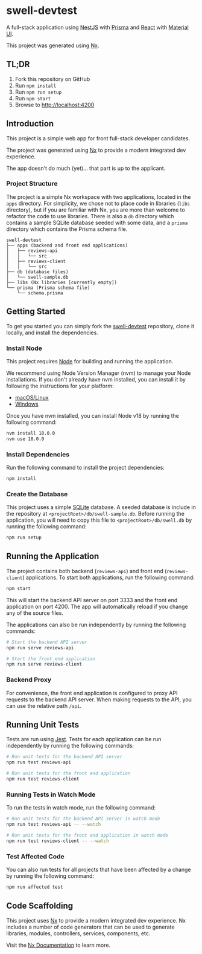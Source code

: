 # swell-devtest

A full-stack application using [NestJS](https://nestjs.com) with [Prisma](https://www.prisma.io/) and [React](https://reactjs.org) with [Material UI](https://mui.com/).

This project was generated using [Nx](https://nx.dev).

## TL;DR

1. Fork this repository on GitHub
2. Run `npm install`
3. Run `npm run setup`
4. Run `npm start`
5. Browse to [http://localhost:4200](http://localhost:4200/)

## Introduction

This project is a simple web app for front full-stack developer candidates.

The project was generated using [Nx](https://nx.dev) to provide a modern integrated dev experience.

The app doesn't do much (yet)... that part is up to the applicant.

### Project Structure

The project is a simple Nx workspace with two applications, located in the `apps` directory.
For simplicity, we chose not to place code in libraries (`libs` directory), but if you are familiar with Nx,
you are more than welcome to refactor the code to use libraries.
There is also a `db` directory which contains a sample SQLite database seeded with some data,
and a `prisma` directory which contains the Prisma schema file.

```
swell-devtest
├── apps (backend and front end applications)
│   ├── reviews-api
│   │   └── src
│   ├── reviews-client
│   │   └── src
├── db (database files)
│   └── swell-sample.db
├── libs (Nx libraries [currently empty])
└── prisma (Prisma schema file)
    └── schema.prisma
```

## Getting Started

To get you started you can simply fork the [swell-devtest](https://github.com/Swell-Platform/swell-devtest) repository, clone it locally, and install the dependencies.

### Install Node

This project requires [Node](https://nodejs.org) for building and running the application.

We recommend using Node Version Manager (nvm) to manage your Node installations.
If you don't already have nvm installed, you can install it by following the instructions for your platform:

- [macOS/Linux](https://github.com/nvm-sh/nvm)
- [Windows](https://github.com/coreybutler/nvm-windows)

Once you have nvm installed, you can install Node v18 by running the following command:

```bash
nvm install 18.0.0
nvm use 18.0.0
```

### Install Dependencies

Run the following command to install the project dependencies:

```bash
npm install
```

### Create the Database

This project uses a simple [SQLite](https://www.sqlite.org/index.html) database.
A seeded database is include in the repository at `<projectRoot>/db/swell-sample.db`.
Before running the application, you will need to copy this file to `<projectRoot>/db/swell.db` by running the following command:

```bash
npm run setup
```

## Running the Application

The project contains both backend (`reviews-api`) and front end (`reviews-client`) applications.
To start both applications, run the following command:

```bash
npm start
```

This will start the backend API server on port 3333 and the front end application on port 4200.
The app will automatically reload if you change any of the source files.

The applications can also be run independently by running the following commands:

```bash
# Start the backend API server
npm run serve reviews-api

# Start the front end application
npm run serve reviews-client
```

### Backend Proxy

For convenience, the front end application is configured to proxy API requests to the backend API server.
When making requests to the API, you can use the relative path `/api`.

## Running Unit Tests

Tests are run using [Jest](https://jestjs.io).
Tests for each application can be run independently by running the following commands:

```bash
# Run unit tests for the backend API server
npm run test reviews-api

# Run unit tests for the front end application
npm run test reviews-client
```

### Running Tests in Watch Mode

To run the tests in watch mode, run the following command:

```bash
# Run unit tests for the backend API server in watch mode
npm run test reviews-api -- --watch

# Run unit tests for the front end application in watch mode
npm run test reviews-client -- --watch
```

### Test Affected Code

You can also run tests for all projects that have been affected by a change by running the following command:

```bash
npm run affected test
```

## Code Scaffolding

This project uses [Nx](https://nx.dev) to provide a modern integrated dev experience.
Nx includes a number of code generators that can be used to generate libraries, modules, controllers, services, components, etc.

Visit the [Nx Documentation](https://nx.dev/plugin-features/use-code-generators) to learn more.
